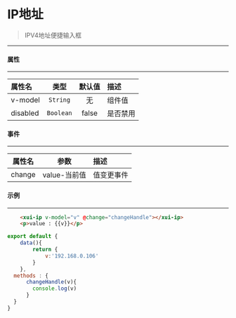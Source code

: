 # IP地址
> IPV4地址便捷输入框
---
#### 属性
---
| 属性名   | 类型        | 默认值 | 描述     |
| :------- | :---------: | :----: | :------- |
| v-model  | ` String `  | 无     | 组件值   |
| disabled | ` Boolean ` | false  | 是否禁用 |
#### 事件
---
| 属性名 | 参数         | 描述       |
| :----: | :----------: | :--------- |
| change | value-当前值 | 值变更事件 |  |

#### 示例
---
<template>
  <div class="demo-container">
    <xui-ip v-model="v" @change="changeHandle"></xui-ip>
    <p>value : {{v}}</p>
  </div>
</template>

<script>
export default {
    data(){
        return {    
            v:'192.168.0.106'
        }
    },
  methods : {
      changeHandle(v){
        console.log(v)
      }
  }
}
</script>
``` html
    <xui-ip v-model="v" @change="changeHandle"></xui-ip>
    <p>value : {{v}}</p>
```
``` js
export default {
    data(){
        return {    
            v:'192.168.0.106'
        }
    },
  methods : {
      changeHandle(v){
        console.log(v)
      }
  }
}
```